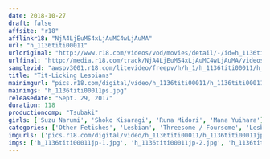 ```yaml
---
date: 2018-10-27
draft: false
affsite: "r18"
afflinkr18: "NjA4LjEuMS4xLjAuMC4wLjAuMA"
url: "h_1136titi00011"
urloriginal: "http://www.r18.com/videos/vod/movies/detail/-/id=h_1136titi00011"
urlfinal: "http://media.r18.com/track/NjA4LjEuMS4xLjAuMC4wLjAuMA/videos/vod/movies/detail/-/id=h_1136titi00011"
samplevid: "awspv3001.r18.com/litevideo/freepv/h/h_1/h_1136titi00011/h_1136titi00011_dmb_w.mp4"
title: "Tit-Licking Lesbians"
mainimgurl: "pics.r18.com/digital/video/h_1136titi00011/h_1136titi00011ps.jpg"
mainimgs: "h_1136titi00011ps.jpg"
releasedate: "Sept. 29, 2017"
duration: 118
productioncomp: "Tsubaki"
girls: ['Suzu Narumi', 'Shoko Kisaragi', 'Runa Midori', 'Mana Yuihara']
categories: ['Other Fetishes', 'Lesbian', 'Threesome / Foursome', 'Lesbian Kissing', 'Compilation']
imgurls: ['pics.r18.com/digital/video/h_1136titi00011/h_1136titi00011jp-1.jpg', 'pics.r18.com/digital/video/h_1136titi00011/h_1136titi00011jp-2.jpg', 'pics.r18.com/digital/video/h_1136titi00011/h_1136titi00011jp-3.jpg', 'pics.r18.com/digital/video/h_1136titi00011/h_1136titi00011jp-4.jpg', 'pics.r18.com/digital/video/h_1136titi00011/h_1136titi00011jp-5.jpg', 'pics.r18.com/digital/video/h_1136titi00011/h_1136titi00011jp-6.jpg', 'pics.r18.com/digital/video/h_1136titi00011/h_1136titi00011jp-7.jpg', 'pics.r18.com/digital/video/h_1136titi00011/h_1136titi00011jp-8.jpg', 'pics.r18.com/digital/video/h_1136titi00011/h_1136titi00011jp-9.jpg', 'pics.r18.com/digital/video/h_1136titi00011/h_1136titi00011jp-10.jpg', 'pics.r18.com/digital/video/h_1136titi00011/h_1136titi00011jp-11.jpg', 'pics.r18.com/digital/video/h_1136titi00011/h_1136titi00011jp-12.jpg', 'pics.r18.com/digital/video/h_1136titi00011/h_1136titi00011jp-13.jpg', 'pics.r18.com/digital/video/h_1136titi00011/h_1136titi00011jp-14.jpg', 'pics.r18.com/digital/video/h_1136titi00011/h_1136titi00011jp-15.jpg', 'pics.r18.com/digital/video/h_1136titi00011/h_1136titi00011jp-16.jpg', 'pics.r18.com/digital/video/h_1136titi00011/h_1136titi00011jp-17.jpg', 'pics.r18.com/digital/video/h_1136titi00011/h_1136titi00011jp-18.jpg', 'pics.r18.com/digital/video/h_1136titi00011/h_1136titi00011jp-19.jpg', 'pics.r18.com/digital/video/h_1136titi00011/h_1136titi00011jp-20.jpg']
imgs: ['h_1136titi00011jp-1.jpg', 'h_1136titi00011jp-2.jpg', 'h_1136titi00011jp-3.jpg', 'h_1136titi00011jp-4.jpg', 'h_1136titi00011jp-5.jpg', 'h_1136titi00011jp-6.jpg', 'h_1136titi00011jp-7.jpg', 'h_1136titi00011jp-8.jpg', 'h_1136titi00011jp-9.jpg', 'h_1136titi00011jp-10.jpg', 'h_1136titi00011jp-11.jpg', 'h_1136titi00011jp-12.jpg', 'h_1136titi00011jp-13.jpg', 'h_1136titi00011jp-14.jpg', 'h_1136titi00011jp-15.jpg', 'h_1136titi00011jp-16.jpg', 'h_1136titi00011jp-17.jpg', 'h_1136titi00011jp-18.jpg', 'h_1136titi00011jp-19.jpg', 'h_1136titi00011jp-20.jpg']
---
```

